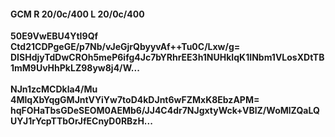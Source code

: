 #### GCM R 20/0c/400 L 20/0c/400
**50E9VwEBU4YtI9Qf**<br/>**Ctd21CDPgeGE/p7Nb/vJeGjrQbyyvAf++Tu0C/Lxw/g=**<br/>**DISHdjyTdDwCROh5meP6ifg4Jc7bYRhrEE3h1NUHkIqK1INbm1VLosXDtTB1mM9UvHhPkLZ98yw8j4/W...**<br/><br/>
**NJn1zcMCDkla4/Mu**<br/>**4MlqXbYqgGMJntVYiYw7toD4kDJnt6wFZMxK8EbzAPM=**<br/>**hqFOHaTbsGDeSEOM0AEMb6/JJ4C4dr7NJgxtyWck+VBlZ/WoMlZQaLQUYJ1rYcpTTbOrJfECnyD0RBzH...**